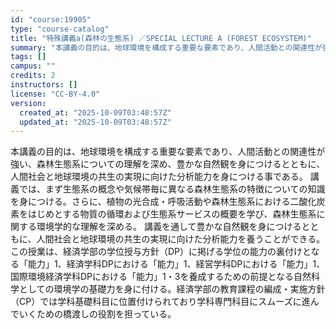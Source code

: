 ```yaml
---
id: "course:19905"
type: "course-catalog"
title: "特殊講義a(森林の生態系) ／SPECIAL LECTURE A (FOREST ECOSYSTEM)"
summary: "本講義の目的は、地球環境を構成する重要な要素であり、人間活動との関連性が強い、森林生態系についての理解を深め、豊かな自然観を身につけるとともに、人間社会と地球環境の共生の実現に向けた分析能力を身につける事である。 講義では、まず生態系の概念…"
tags: []
campus: ""
credits: 2
instructors: []
license: "CC-BY-4.0"
version:
  created_at: "2025-10-09T03:48:57Z"
  updated_at: "2025-10-09T03:48:57Z"
---
```

本講義の目的は、地球環境を構成する重要な要素であり、人間活動との関連性が強い、森林生態系についての理解を深め、豊かな自然観を身につけるとともに、人間社会と地球環境の共生の実現に向けた分析能力を身につける事である。 講義では、まず生態系の概念や気候帯毎に異なる森林生態系の特徴についての知識を身につける。さらに、植物の光合成・呼吸活動や森林生態系における二酸化炭素をはじめとする物質の循環および生態系サービスの概要を学び、森林生態系に関する環境学的な理解を深める。 講義を通して豊かな自然観を身につけるとともに、人間社会と地球環境の共生の実現に向けた分析能力を養うことができる。 この授業は、経済学部の学位授与方針（DP）に掲げる学位の能力の裏付けとなる「能力」1、経済学科DPにおける「能力」1、経営学科DPにおける「能力」1、国際環境経済学科DPにおける「能力」1・3を養成するための前提となる自然科学としての環境学の基礎力を身に付ける。経済学部の教育課程の編成・実施方針（CP）では学科基礎科目に位置付けられており学科専門科目にスムーズに進んでいくための橋渡しの役割を担っている。
